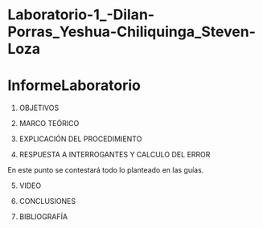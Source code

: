 # Laboratorio-1_-Dilan-Porras_Yeshua-Chiliquinga_Steven-Loza
# InformeLaboratorio

1. OBJETIVOS

2. MARCO TEÓRICO 

3. EXPLICACIÓN DEL PROCEDIMIENTO

4. RESPUESTA A INTERROGANTES Y CALCULO DEL ERROR

En este punto se contestará todo lo planteado en las guías.

5. VIDEO

6. CONCLUSIONES

7. BIBLIOGRAFÍA
